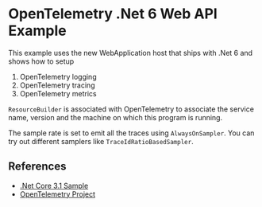 # OpenTelemetry .Net 6  Web API Example

This example uses the new WebApplication host that ships with .Net 6
and shows how to setup

1. OpenTelemetry logging
2. OpenTelemetry tracing
3. OpenTelemetry metrics

`ResourceBuilder` is associated with OpenTelemetry to associate the
service name, version and the machine on which this program is running. 

The sample rate is set to emit all the traces using `AlwaysOnSampler`.
You can try out different samplers like `TraceIdRatioBasedSampler`.


## References

* [.Net Core 3.1 Sample](https://github.com/open-telemetry/opentelemetry-dotnet/tree/main/examples/AspNetCore)
* [OpenTelemetry Project](https://opentelemetry.io/)
